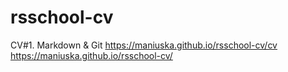 # rsschool-cv
CV#1. Markdown &amp; Git
https://maniuska.github.io/rsschool-cv/cv
https://maniuska.github.io/rsschool-cv/
